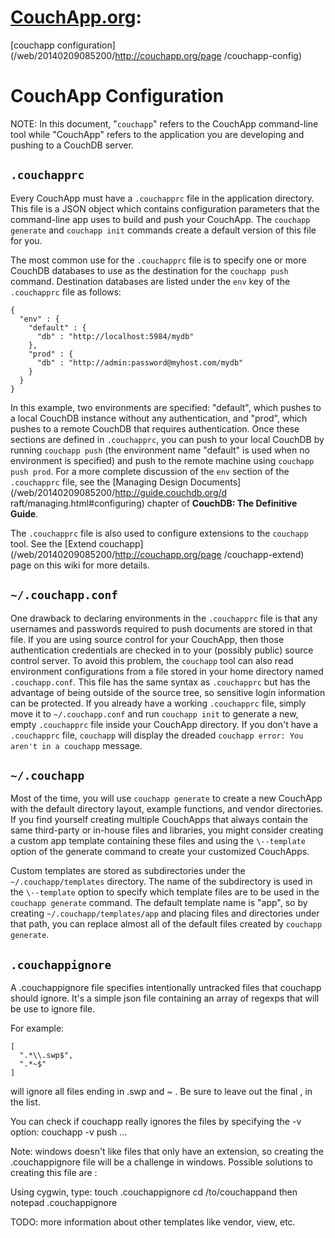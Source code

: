 # **[CouchApp.org](index.md):**
[couchapp configuration](/web/20140209085200/http://couchapp.org/page
/couchapp-config)

# CouchApp Configuration

NOTE: In this document, "`couchapp`" refers to the CouchApp command-line tool
while "CouchApp" refers to the application you are developing and pushing to a
CouchDB server.

## `.couchapprc`

Every CouchApp must have a `.couchapprc` file in the application directory.
This file is a JSON object which contains configuration parameters that the
command-line app uses to build and push your CouchApp. The `couchapp generate`
and `couchapp init` commands create a default version of this file for you.

The most common use for the `.couchapprc` file is to specify one or more
CouchDB databases to use as the destination for the `couchapp push` command.
Destination databases are listed under the `env` key of the `.couchapprc` file
as follows:

    
    
    {
      "env" : {
        "default" : {
          "db" : "http://localhost:5984/mydb"
        },
        "prod" : {
          "db" : "http://admin:password@myhost.com/mydb"
        }
      }
    }
    

In this example, two environments are specified: "default", which pushes to a
local CouchDB instance without any authentication, and "prod", which pushes to
a remote CouchDB that requires authentication. Once these sections are defined
in `.couchapprc`, you can push to your local CouchDB by running `couchapp
push` (the environment name "default" is used when no environment is
specified) and push to the remote machine using `couchapp push prod`. For a
more complete discussion of the `env` section of the `.couchapprc` file, see
the [Managing Design Documents](/web/20140209085200/http://guide.couchdb.org/d
raft/managing.html#configuring) chapter of **CouchDB: The Definitive Guide**.

The `.couchapprc` file is also used to configure extensions to the `couchapp`
tool. See the [Extend couchapp](/web/20140209085200/http://couchapp.org/page
/couchapp-extend) page on this wiki for more details.

## `~/.couchapp.conf`

One drawback to declaring environments in the `.couchapprc` file is that any
usernames and passwords required to push documents are stored in that file. If
you are using source control for your CouchApp, then those authentication
credentials are checked in to your (possibly public) source control server. To
avoid this problem, the `couchapp` tool can also read environment
configurations from a file stored in your home directory named
`.couchapp.conf`. This file has the same syntax as `.couchapprc` but has the
advantage of being outside of the source tree, so sensitive login information
can be protected. If you already have a working `.couchapprc` file, simply
move it to `~/.couchapp.conf` and run `couchapp init` to generate a new, empty
`.couchapprc` file inside your CouchApp directory. If you don't have a
`.couchapprc` file, `couchapp` will display the dreaded `couchapp error: You
aren't in a couchapp` message.

## `~/.couchapp`

Most of the time, you will use `couchapp generate` to create a new CouchApp
with the default directory layout, example functions, and vendor directories.
If you find yourself creating multiple CouchApps that always contain the same
third-party or in-house files and libraries, you might consider creating a
custom app template containing these files and using the `\--template` option
of the generate command to create your customized CouchApps.

Custom templates are stored as subdirectories under the
`~/.couchapp/templates` directory. The name of the subdirectory is used in the
`\--template` option to specify which template files are to be used in the
`couchapp generate` command. The default template name is "app", so by
creating `~/.couchapp/templates/app` and placing files and directories under
that path, you can replace almost all of the default files created by
`couchapp generate`.

## `.couchappignore`

A .couchappignore file specifies intentionally untracked files that couchapp
should ignore. It's a simple json file containing an array of regexps that
will be use to ignore file.

For example:

    
    
    [
      ".*\\.swp$",
      ".*~$"
    ]
    

will ignore all files ending in .swp and ~ . Be sure to leave out the final ,
in the list.

You can check if couchapp really ignores the files by specifying the -v
option: couchapp -v push ...

Note: windows doesn't like files that only have an extension, so creating the
.couchappignore file will be a challenge in windows. Possible solutions to
creating this file are :

Using cygwin, type: touch .couchappignore cd /to/couchappand then notepad
.couchappignore

TODO: more information about other templates like vendor, view, etc.

